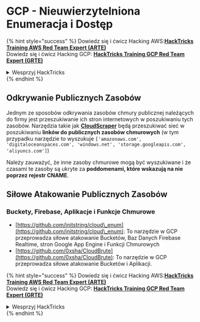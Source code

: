 # GCP - Nieuwierzytelniona Enumeracja i Dostęp

{% hint style="success" %}
Dowiedz się i ćwicz Hacking AWS:<img src="/.gitbook/assets/image.png" alt="" data-size="line">[**HackTricks Training AWS Red Team Expert (ARTE)**](https://training.hacktricks.xyz/courses/arte)<img src="/.gitbook/assets/image.png" alt="" data-size="line">\
Dowiedz się i ćwicz Hacking GCP: <img src="/.gitbook/assets/image (2).png" alt="" data-size="line">[**HackTricks Training GCP Red Team Expert (GRTE)**<img src="/.gitbook/assets/image (2).png" alt="" data-size="line">](https://training.hacktricks.xyz/courses/grte)

<details>

<summary>Wesprzyj HackTricks</summary>

* Sprawdź [**plany subskrypcyjne**](https://github.com/sponsors/carlospolop)!
* **Dołącz do** 💬 [**grupy Discord**](https://discord.gg/hRep4RUj7f) lub [**grupy telegramowej**](https://t.me/peass) lub **śledź** nas na **Twitterze** 🐦 [**@hacktricks\_live**](https://twitter.com/hacktricks\_live)**.**
* **Dziel się trikami hakerskimi, przesyłając PR-y do** [**HackTricks**](https://github.com/carlospolop/hacktricks) i [**HackTricks Cloud**](https://github.com/carlospolop/hacktricks-cloud) na githubie.

</details>
{% endhint %}

## Odkrywanie Publicznych Zasobów

Jednym ze sposobów odkrywania zasobów chmury publicznej należących do firmy jest przeszukiwanie ich stron internetowych w poszukiwaniu tych zasobów. Narzędzia takie jak [**CloudScraper**](https://github.com/jordanpotti/CloudScraper) będą przeszukiwać sieć w poszukiwaniu **linków do publicznych zasobów chmurowych** (w tym przypadku narzędzie to wyszukuje `['amazonaws.com', 'digitaloceanspaces.com', 'windows.net', 'storage.googleapis.com', 'aliyuncs.com']`)

Należy zauważyć, że inne zasoby chmurowe mogą być wyszukiwane i że czasami te zasoby są ukryte za **poddomenami, które wskazują na nie poprzez rejestr CNAME**.

## Siłowe Atakowanie Publicznych Zasobów

### Buckety, Firebase, Aplikacje i Funkcje Chmurowe

* [https://github.com/initstring/cloud\_enum](https://github.com/initstring/cloud\_enum): To narzędzie w GCP przeprowadza siłowe atakowanie Bucketów, Baz Danych Firebase Realtime, stron Google App Engine i Funkcji Chmurowych
* [https://github.com/0xsha/CloudBrute](https://github.com/0xsha/CloudBrute): To narzędzie w GCP przeprowadza siłowe atakowanie Bucketów i Aplikacji. 

{% hint style="success" %}
Dowiedz się i ćwicz Hacking AWS:<img src="/.gitbook/assets/image.png" alt="" data-size="line">[**HackTricks Training AWS Red Team Expert (ARTE)**](https://training.hacktricks.xyz/courses/arte)<img src="/.gitbook/assets/image.png" alt="" data-size="line">\
Dowiedz się i ćwicz Hacking GCP: <img src="/.gitbook/assets/image (2).png" alt="" data-size="line">[**HackTricks Training GCP Red Team Expert (GRTE)**<img src="/.gitbook/assets/image (2).png" alt="" data-size="line">](https://training.hacktricks.xyz/courses/grte)

<details>

<summary>Wesprzyj HackTricks</summary>

* Sprawdź [**plany subskrypcyjne**](https://github.com/sponsors/carlospolop)!
* **Dołącz do** 💬 [**grupy Discord**](https://discord.gg/hRep4RUj7f) lub [**grupy telegramowej**](https://t.me/peass) lub **śledź** nas na **Twitterze** 🐦 [**@hacktricks\_live**](https://twitter.com/hacktricks\_live)**.**
* **Dziel się trikami hakerskimi, przesyłając PR-y do** [**HackTricks**](https://github.com/carlospolop/hacktricks) i [**HackTricks Cloud**](https://github.com/carlospolop/hacktricks-cloud) na githubie.

</details>
{% endhint %}
